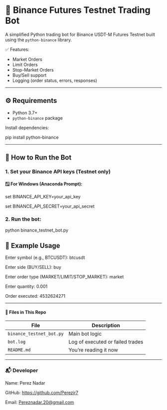 # 🦾 Binance Futures Testnet Trading Bot

A simplified Python trading bot for Binance USDT-M Futures Testnet built using the `python-binance` library.

✅ Features:
- Market Orders
- Limit Orders
- Stop-Market Orders 
- Buy/Sell support
- Logging (order status, errors, responses)

---

## ⚙️ Requirements

- Python 3.7+
- `python-binance` package

Install dependencies:

pip install python-binance

----

## 🚀 How to Run the Bot

### 1. Set your Binance API keys (Testnet only)

#### 🪟 For Windows (Anaconda Prompt):

set BINANCE_API_KEY=your_api_key

set BINANCE_API_SECRET=your_api_secret

### 2. Run the bot:
python binance_testnet_bot.py

## 🧪 Example Usage

Enter symbol (e.g., BTCUSDT): btcusdt 

Enter side (BUY/SELL): buy 

Enter order type (MARKET/LIMIT/STOP_MARKET): market 

Enter quantity: 0.001 

Order executed: 4532624271 

----

#### 📝 Files in This Repo

| File                     | Description                      |
| ------------------------ | -------------------------------- |
| `binance_testnet_bot.py` | Main bot logic                   |
| `bot.log`                | Log of executed or failed trades |
| `README.md`              | You’re reading it now            |

----

### 📬 Developer

Name: Perez Nadar

GitHub: https://github.com/Perezjr7

Email: Pereznadar.20@gmail.com




